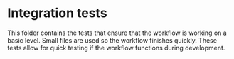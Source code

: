 # Integration tests
This folder contains the tests that ensure that the workflow is 
working on a basic level. Small files are used so the workflow finishes
quickly. These tests allow for quick testing if the workflow functions
during development.